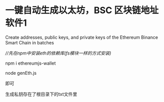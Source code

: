 # 一键自动生成以太坊，BSC 区块链地址软件1

   Create addresses, public keys, and private keys of the Ethereum Binance Smart Chain in batches 



*//先在npm中安装eth的依赖库(fs模块一样的方式安装)*

 npm i ethereumjs-wallet 

node genEth.js

即可

生成私钥存在了根目录下的txt文件里

